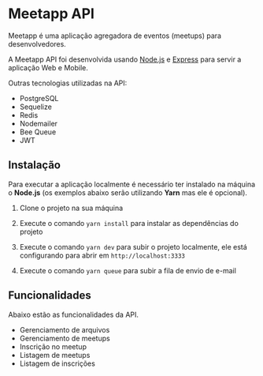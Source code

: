 # Meetapp API

Meetapp é uma aplicação agregadora de eventos (meetups) para desenvolvedores.

A Meetapp API foi desenvolvida usando [Node.js](https://nodejs.org) e [Express](https://expressjs.com) para servir a aplicação Web e Mobile.

Outras tecnologias utilizadas na API:
* PostgreSQL
* Sequelize
* Redis
* Nodemailer
* Bee Queue
* JWT

## Instalação

Para executar a aplicação localmente é necessário ter instalado na máquina o **Node.js** (os exemplos abaixo serão utilizando **Yarn** mas ele é opcional).

1. Clone o projeto na sua máquina

2. Execute o comando `yarn install` para instalar as dependências do projeto

3. Execute o comando `yarn dev` para subir o projeto localmente, ele está configurando para abrir em `http://localhost:3333`

4. Execute o comando `yarn queue` para subir a fila de envio de e-mail


## Funcionalidades

Abaixo estão as funcionalidades da API.

* Gerenciamento de arquivos
* Gerenciamento de meetups
* Inscrição no meetup
* Listagem de meetups
* Listagem de inscrições


